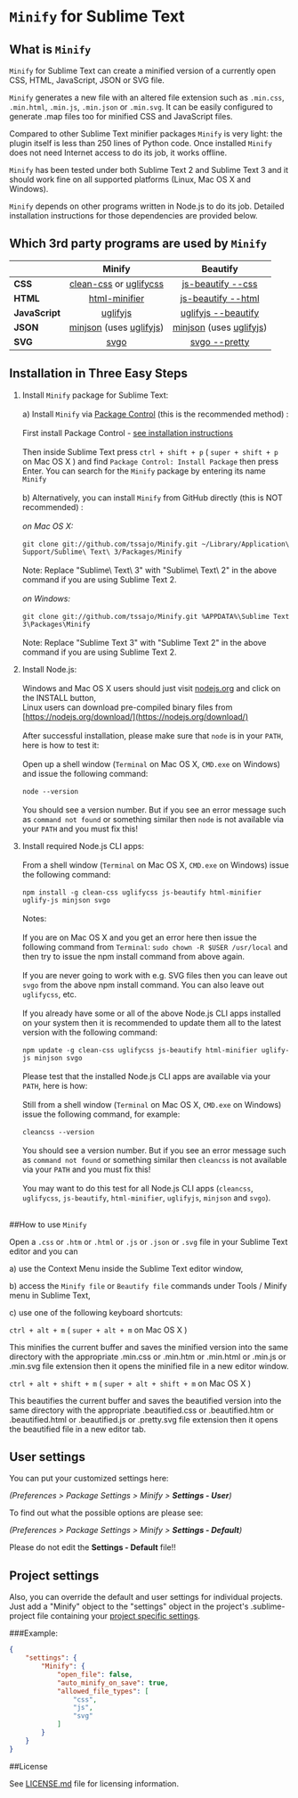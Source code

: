 # `Minify` for Sublime Text

## What is `Minify`

`Minify` for Sublime Text can create a minified version of a currently open CSS, HTML, JavaScript, JSON or SVG file.

`Minify` generates a new file with an altered file extension such as `.min.css`, `.min.html`, `.min.js`, `.min.json`
or `.min.svg`.
It can be easily configured to generate .map files too for minified CSS and JavaScript files.

Compared to other Sublime Text minifier packages `Minify` is very light: the plugin itself is less than 250 lines of
Python code. Once installed `Minify` does not need Internet access to do its job, it works offline.

`Minify` has been tested under both Sublime Text 2 and Sublime Text 3 and it should work fine on all supported
platforms (Linux, Mac OS X and Windows).

`Minify` depends on other programs written in Node.js to do its job. Detailed installation instructions for those
dependencies are provided below.

## Which 3rd party programs are used by `Minify`

|                | Minify | Beautify |
| -------------- |:------:|:--------:|
| **CSS**        | [clean-css](https://www.npmjs.com/package/clean-css) or [uglifycss](https://www.npmjs.com/package/uglifycss) | [js-beautify --css](https://www.npmjs.org/package/js-beautify) |
| **HTML**       | [html-minifier](https://www.npmjs.com/package/html-minifier) | [js-beautify --html](https://www.npmjs.org/package/js-beautify) |
| **JavaScript** | [uglifyjs](https://www.npmjs.com/package/uglifyjs) | [uglifyjs --beautify](https://www.npmjs.com/package/uglifyjs) |
| **JSON**       | [minjson](https://www.npmjs.com/package/minjson) (uses [uglifyjs](https://www.npmjs.com/package/uglifyjs)) | [minjson](https://www.npmjs.com/package/minjson) (uses [uglifyjs](https://www.npmjs.com/package/uglifyjs)) |
| **SVG**        | [svgo](https://www.npmjs.com/package/svgo) | [svgo --pretty](https://www.npmjs.com/package/svgo) |

## Installation in Three Easy Steps

1. Install `Minify` package for Sublime Text:<br><br>
  a) Install `Minify` via [Package Control](https://packagecontrol.io/) (this is the recommended method) :<br><br>
  First install Package Control - [see installation instructions](https://packagecontrol.io/installation)<br><br>
  Then inside Sublime Text press `ctrl + shift + p` ( `super + shift + p` on Mac OS X ) and find
  `Package Control: Install Package` then press Enter.
  You can search for the `Minify` package by entering its name `Minify`<br><br>
  b) Alternatively, you can install `Minify` from GitHub directly (this is NOT recommended) :<br><br>
  _on Mac OS X:_<br><br>
  `git clone git://github.com/tssajo/Minify.git ~/Library/Application\ Support/Sublime\ Text\ 3/Packages/Minify`<br><br>
  Note: Replace "Sublime\ Text\ 3" with "Sublime\ Text\ 2" in the above command if you are using Sublime Text 2.<br><br>
  _on Windows:_<br><br>
  `git clone git://github.com/tssajo/Minify.git %APPDATA%\Sublime Text 3\Packages\Minify`<br><br>
  Note: Replace "Sublime Text 3" with "Sublime Text 2" in the above command if you are using Sublime Text 2.

2. Install Node.js:<br><br>
  Windows and Mac OS X users should just visit [nodejs.org](https://nodejs.org/) and click on the INSTALL button,<br>
  Linux users can download pre-compiled binary files from [https://nodejs.org/download/](https://nodejs.org/download/)<br><br>
  After successful installation, please make sure that `node` is in your `PATH`, here is how to test it:<br><br>
  Open up a shell window (`Terminal` on Mac OS X, `CMD.exe` on Windows) and issue the following command:<br><br>
  `node --version`<br><br>
  You should see a version number. But if you see an error message such as `command not found` or something similar
  then `node` is not available via your `PATH` and you must fix this!

3. Install required Node.js CLI apps:<br><br>
  From a shell window (`Terminal` on Mac OS X, `CMD.exe` on Windows) issue the following command:<br><br>
  `npm install -g clean-css uglifycss js-beautify html-minifier uglify-js minjson svgo`<br><br>
  Notes:<br><br>
  If you are on Mac OS X and you get an error here then issue the following command from `Terminal`:
  `sudo chown -R $USER /usr/local` and then try to issue the npm install command from above again.<br><br>
  If you are never going to work with e.g. SVG files then you can leave out `svgo` from the above npm
  install command. You can also leave out `uglifycss`, etc.<br><br>
  If you already have some or all of the above Node.js CLI apps installed on your system then it is
  recommended to update them all to the latest version with the following command:<br><br>
  `npm update -g clean-css uglifycss js-beautify html-minifier uglify-js minjson svgo`<br><br>
  Please test that the installed Node.js CLI apps are available via your `PATH`, here is how:<br><br>
  Still from a shell window (`Terminal` on Mac OS X, `CMD.exe` on Windows) issue the following command,
  for example:<br><br>
  `cleancss --version`<br><br>
  You should see a version number. But if you see an error message such as `command not found` or something similar
  then `cleancss` is not available via your `PATH` and you must fix this!<br><br>
  You may want to do this test for all Node.js CLI apps (`cleancss`, `uglifycss`, `js-beautify`, `html-minifier`,
  `uglifyjs`, `minjson` and `svgo`).<br><br>

##How to use `Minify`

Open a `.css` or `.htm` or `.html` or `.js` or `.json` or `.svg` file in your Sublime Text editor and you can

  a) use the Context Menu inside the Sublime Text editor window,

  b) access the `Minify file` or `Beautify file` commands under Tools / Minify menu in Sublime Text,

  c) use one of the following keyboard shortcuts:

  `ctrl + alt + m` ( `super + alt + m` on Mac OS X )

  This minifies the current buffer and saves the minified version into the same directory with the
  appropriate .min.css or .min.htm or .min.html or .min.js or .min.svg file extension
  then it opens the minified file in a new editor window.

  `ctrl + alt + shift + m` ( `super + alt + shift + m` on Mac OS X )

  This beautifies the current buffer and saves the beautified version into the same directory with the appropriate
  .beautified.css or .beautified.htm or .beautified.html or .beautified.js or .pretty.svg file extension
  then it opens the beautified file in a new editor tab.

## User settings

You can put your customized settings here:

*(Preferences > Package Settings > Minify > **Settings - User**)*

To find out what the possible options are please see:

*(Preferences > Package Settings > Minify > **Settings - Default**)*

Please do not edit the **Settings - Default** file!!

## Project settings

Also, you can override the default and user settings for individual projects. Just add a "Minify" object to the "settings" object
in the project's .sublime-project file containing your [project specific settings](http://www.sublimetext.com/docs/3/projects.html).

###Example:

```json
{
    "settings": {
        "Minify": {
            "open_file": false,
            "auto_minify_on_save": true,
            "allowed_file_types": [
                "css",
                "js",
                "svg"
            ]
        }
    }
}
```

##License

See [LICENSE.md](https://github.com/tssajo/Minify/blob/master/LICENSE.md) file for licensing information.
